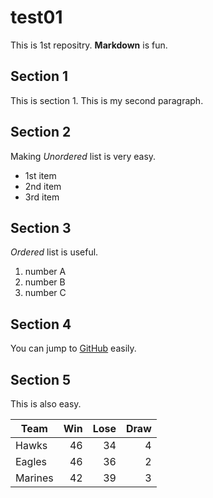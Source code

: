 # test01
 
 This is 1st repositry.
 **Markdown** is fun.


## Section 1
This is section 1.
This is my second paragraph.

## Section 2
Making *Unordered* list is very easy.

- 1st item
- 2nd item
- 3rd item

## Section 3
*Ordered* list is useful.

1. number A
1. number B
1. number C

## Section 4

You can jump to [GitHub](https://github.com) easily.

## Section 5

This is also easy.

|Team | Win | Lose | Draw |
|-----|-----:|------:|------:|
|Hawks| 46| 34| 4|
|Eagles| 46| 36| 2|
|Marines| 42| 39| 3|
